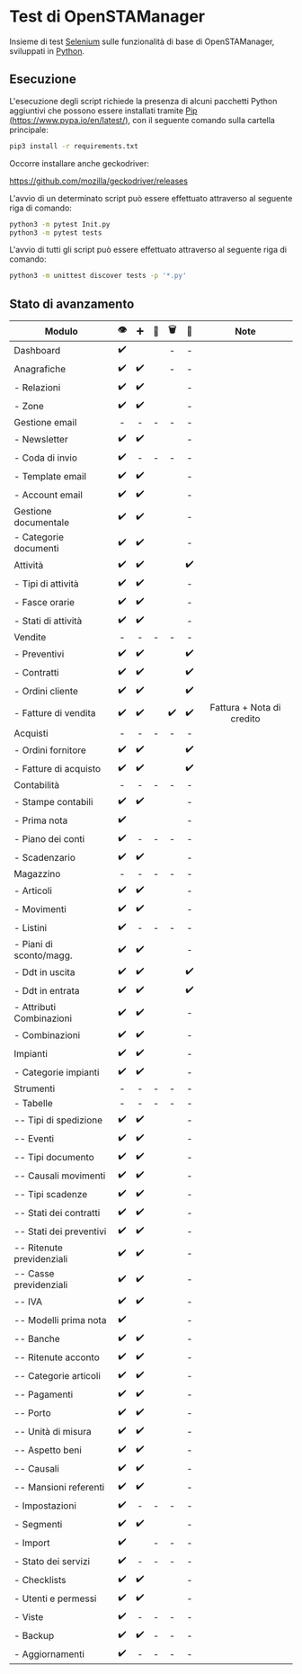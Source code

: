 # Test di OpenSTAManager

Insieme di test [Selenium](https://selenium.dev/) sulle funzionalità di base di OpenSTAManager, sviluppati in [Python](https://www.python.org/).

## Esecuzione

L'esecuzione degli script richiede la presenza di alcuni pacchetti Python aggiuntivi che possono essere installati tramite [Pip (https://www.pypa.io/en/latest/)](https://www.pypa.io/en/latest/), con il seguente comando sulla cartella principale:

```bash
pip3 install -r requirements.txt
```

Occorre installare anche geckodriver:

https://github.com/mozilla/geckodriver/releases

L'avvio di un determinato script può essere effettuato attraverso al seguente riga di comando:
```bash
python3 -m pytest Init.py
python3 -m pytest tests
```
L'avvio di tutti gli script può essere effettuato attraverso al seguente riga di comando:
```bash
python3 -m unittest discover tests -p '*.py'
```

## Stato di avanzamento
 Modulo  | :eye:|:heavy_plus_sign:| :pencil:|:wastebasket:|:bookmark_tabs: | Note |
-------- | :----:|:----------------:|:-------:|:-----------:|:--------------:|:---:|
 Dashboard  | :heavy_check_mark: |||-|-|
 Anagrafiche  | :heavy_check_mark: |:heavy_check_mark: | | -|-|
 - Relazioni  | :heavy_check_mark: |  :heavy_check_mark: |||-|
 - Zone  | :heavy_check_mark: | :heavy_check_mark: |||-|
 Gestione email  | -|-|-|-|-|
 - Newsletter  | :heavy_check_mark: |:heavy_check_mark: |||-|
 - Coda di invio  | :heavy_check_mark: |-|-|-|-|
 - Template email  | :heavy_check_mark: |  :heavy_check_mark: |||-|
 - Account email  | :heavy_check_mark: | :heavy_check_mark: |||-|
 Gestione documentale  | :heavy_check_mark: | :heavy_check_mark: |||-|
 - Categorie documenti  | :heavy_check_mark: |:heavy_check_mark: |||-|
 Attività  | :heavy_check_mark: |  :heavy_check_mark: |||:heavy_check_mark: |
 - Tipi di attività  | :heavy_check_mark: | :heavy_check_mark: |||-|
 - Fasce orarie  | :heavy_check_mark: | :heavy_check_mark: |||-|
 - Stati di attività  | :heavy_check_mark: | :heavy_check_mark: |||-|
 Vendite  | - | -|-|-|-|
 - Preventivi  | :heavy_check_mark: | :heavy_check_mark: |||:heavy_check_mark: |
 - Contratti  | :heavy_check_mark: | :heavy_check_mark: |||:heavy_check_mark: |
 - Ordini cliente  | :heavy_check_mark: |  :heavy_check_mark: |||:heavy_check_mark: |
 - Fatture di vendita  | :heavy_check_mark: | :heavy_check_mark: || :heavy_check_mark: |:heavy_check_mark: | Fattura + Nota di credito|
 Acquisti  | - |-|-|-|-|
 - Ordini fornitore  | :heavy_check_mark: |:heavy_check_mark: |||:heavy_check_mark: |
 - Fatture di acquisto  | :heavy_check_mark: |:heavy_check_mark: |||:heavy_check_mark: |||:heavy_check_mark: |
 Contabilità  | -|-|-|-|-|
 - Stampe contabili  | :heavy_check_mark: | :heavy_check_mark: |||-|
 - Prima nota  | :heavy_check_mark: ||||-|
 - Piano dei conti  | :heavy_check_mark: | -|-|-|-|
 - Scadenzario  | :heavy_check_mark: | :heavy_check_mark: |||-|
 Magazzino  | - |-|-|-|-|
 - Articoli  | :heavy_check_mark: | :heavy_check_mark: |||-|
 - Movimenti  | :heavy_check_mark: | :heavy_check_mark: |||-|
 - Listini  | :heavy_check_mark: | - |-|-|-|
 - Piani di sconto/magg.  | :heavy_check_mark: |  :heavy_check_mark: |||-|
 - Ddt in uscita  | :heavy_check_mark: |:heavy_check_mark: |||:heavy_check_mark: |
 - Ddt in entrata  | :heavy_check_mark: | :heavy_check_mark: |||:heavy_check_mark: |
 - Attributi Combinazioni  | :heavy_check_mark: |:heavy_check_mark: |||-|
 - Combinazioni  | :heavy_check_mark: | :heavy_check_mark: |||-|
 Impianti  | :heavy_check_mark: |  :heavy_check_mark: |||-|
 - Categorie impianti  | :heavy_check_mark: | :heavy_check_mark: |||-|
 Strumenti  | - |-|-|-|-|
 - Tabelle  | - |-|-|-|-|
 -- Tipi di spedizione  | :heavy_check_mark: | :heavy_check_mark: |||-|
 -- Eventi  | :heavy_check_mark: |:heavy_check_mark: |||-|
 -- Tipi documento  | :heavy_check_mark: | :heavy_check_mark: |||-|
 -- Causali movimenti  | :heavy_check_mark: | :heavy_check_mark: |||-|
 -- Tipi scadenze  | :heavy_check_mark: | :heavy_check_mark: |||-|
 -- Stati dei contratti  | :heavy_check_mark: | :heavy_check_mark: |||-|
 -- Stati dei preventivi  | :heavy_check_mark: | :heavy_check_mark: |||-|
 -- Ritenute previdenziali  | :heavy_check_mark: | :heavy_check_mark: |||-|
 -- Casse previdenziali  | :heavy_check_mark: | :heavy_check_mark: |||-|
 -- IVA  | :heavy_check_mark: | :heavy_check_mark: |||-|
 -- Modelli prima nota  | :heavy_check_mark: ||||-|
 -- Banche  | :heavy_check_mark: |  :heavy_check_mark: |||-|
 -- Ritenute acconto  | :heavy_check_mark: |:heavy_check_mark: |||-|
 -- Categorie articoli  | :heavy_check_mark: | :heavy_check_mark: |||-|
 -- Pagamenti  | :heavy_check_mark: | :heavy_check_mark: |||-|
 -- Porto  | :heavy_check_mark: | :heavy_check_mark: |||-|
 -- Unità di misura  | :heavy_check_mark: |:heavy_check_mark: |||-|
 -- Aspetto beni  | :heavy_check_mark: | :heavy_check_mark: |||-|
 -- Causali  | :heavy_check_mark: |:heavy_check_mark: |||-|
 -- Mansioni referenti  | :heavy_check_mark: | :heavy_check_mark: |||-|
 - Impostazioni  | :heavy_check_mark: |-|-|-|-|
 - Segmenti  | :heavy_check_mark: | :heavy_check_mark: |||-|
 - Import  | :heavy_check_mark: ||-|-|-|
 - Stato dei servizi  | :heavy_check_mark: |-|-|-|-|
 - Checklists  | :heavy_check_mark: |:heavy_check_mark: |||-|
 - Utenti e permessi  | :heavy_check_mark: |:heavy_check_mark: |||-|
 - Viste  | :heavy_check_mark: |-|-|-|-|
 - Backup  | :heavy_check_mark: |:heavy_check_mark: |-|-|-|
 - Aggiornamenti  | :heavy_check_mark: | -|-|-|-|